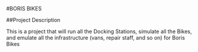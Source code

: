 #BORIS BIKES

##Project Description

This is a project that will run all the Docking Stations, simulate all the Bikes, and emulate all the infrastructure (vans, repair staff, and so on) for Boris Bikes
